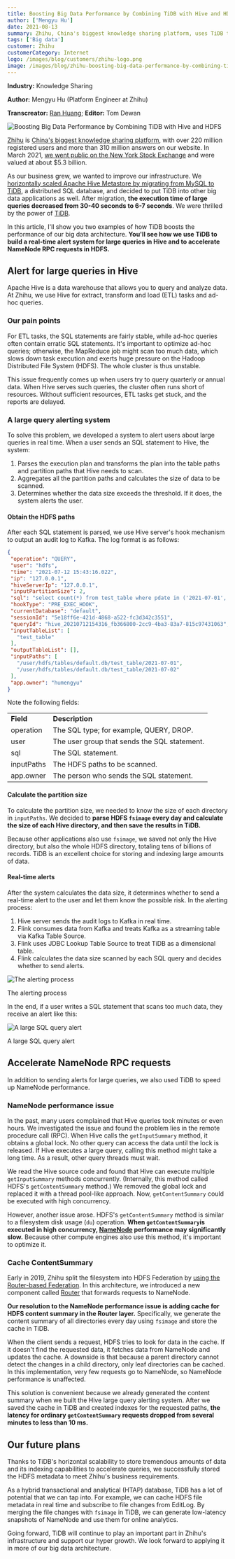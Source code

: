 ```yaml
---
title: Boosting Big Data Performance by Combining TiDB with Hive and HDFS
author: ['Mengyu Hu']
date: 2021-08-13
summary: Zhihu, China's biggest knowledge sharing platform, uses TiDB to complement their big data architecture. TiDB helps them build a large query alert system for Hive and accelerate NameNode RPC requests in HDFS.
tags: ['Big data']
customer: Zhihu
customerCategory: Internet
logo: /images/blog/customers/zhihu-logo.png
image: /images/blog/zhihu-boosting-big-data-performance-by-combining-tidb-with-hive-and-hdfs.png
---
```


**Industry:** Knowledge Sharing

**Author:** Mengyu Hu (Platform Engineer at Zhihu)

**Transcreator:** [Ran Huang](https://github.com/ran-huang); **Editor:** Tom Dewan

![Boosting Big Data Performance by Combining TiDB with Hive and HDFS](media/zhihu-boosting-big-data-performance-by-combining-tidb-with-hive-and-hdfs.png)

[Zhihu](https://en.wikipedia.org/wiki/Zhihu) is [China's biggest knowledge sharing platform](https://walkthechat.com/zhihu-chinas-largest-qa-platform-content-marketers-dream/), with over 220 million registered users and more than 310 million answers on our website. In March 2021, [we went public on the New York Stock Exchange](https://www.reuters.com/article/us-zhihu-ipo-idUSKBN2BI0L6) and were valued at about $5.3 billion.

As our business grew, we wanted to improve our infrastructure. We [horizontally scaled Apache Hive Metastore by migrating from MySQL to TiDB](https://pingcap.com/case-studies/horizontally-scaling-hive-metastore-database-by-migrating-from-mysql-to-tidb), a distributed SQL database, and decided to put TiDB into other big data applications as well. After migration, **the execution time of large queries decreased from 30-40 seconds to 6-7 seconds**. We were thrilled by the power of [TiDB](https://pingcap.com/products/tidb).

In this article, I'll show you two examples of how TiDB boosts the performance of our big data architecture. **You'll see how we use TiDB to build a real-time alert system for large queries in Hive and to accelerate NameNode RPC requests in HDFS.**

## Alert for large queries in Hive

Apache Hive is a data warehouse that allows you to query and analyze data. At Zhihu, we use Hive for extract, transform and load (ETL) tasks and ad-hoc queries.

### Our pain points

For ETL tasks, the SQL statements are fairly stable, while ad-hoc queries often contain erratic SQL statements. It's important to optimize ad-hoc queries; otherwise, the MapReduce job might scan too much data, which slows down task execution and exerts huge pressure on the Hadoop Distributed File System (HDFS). The whole cluster is thus unstable.

This issue frequently comes up when users try to query quarterly or annual data. When Hive serves such queries, the cluster often runs short of resources. Without sufficient resources, ETL tasks get stuck, and the reports are delayed.

### A large query alerting system

To solve this problem, we developed a system to alert users about large queries in real time. When a user sends an SQL statement to Hive, the system:

1. Parses the execution plan and transforms the plan into the table paths and partition paths that Hive needs to scan.
2. Aggregates all the partition paths and calculates the size of data to be scanned.
3. Determines whether the data size exceeds the threshold. If it does, the system alerts the user.

#### Obtain the HDFS paths

After each SQL statement is parsed, we use Hive server's hook mechanism to output an audit log to Kafka. The log format is as follows:

```json
{
 "operation": "QUERY",
 "user": "hdfs",
 "time": "2021-07-12 15:43:16.022",
 "ip": "127.0.0.1",
 "hiveServerIp": "127.0.0.1",
 "inputPartitionSize": 2,
 "sql": "select count(*) from test_table where pdate in ('2021-07-01','2021-07-02')",
 "hookType": "PRE_EXEC_HOOK",
 "currentDatabase": "default",
 "sessionId": "5e18ff6e-421d-4868-a522-fc3d342c3551",
 "queryId": "hive_20210712154316_fb366800-2cc9-4ba3-83a7-815c97431063",
 "inputTableList": [
   "test_table"
 ],
 "outputTableList": [],
 "inputPaths": [
   "/user/hdfs/tables/default.db/test_table/2021-07-01",
   "/user/hdfs/tables/default.db/test_table/2021-07-02"
 ],
 "app.owner": "humengyu"
}
```

Note the following fields:

<table>
  <tr>
   <td><strong>Field</strong>
   </td>
   <td><strong>Description</strong>
   </td>
  </tr>
  <tr>
   <td>operation
   </td>
   <td>The SQL type; for example, QUERY, DROP.
   </td>
  </tr>
  <tr>
   <td>user
   </td>
   <td>The user group that sends the SQL statement.
   </td>
  </tr>
  <tr>
   <td>sql
   </td>
   <td>The SQL statement.
   </td>
  </tr>
  <tr>
   <td>inputPaths
   </td>
   <td>The HDFS paths to be scanned.
   </td>
  </tr>
  <tr>
   <td>app.owner
   </td>
   <td>The person who sends the SQL statement.
   </td>
  </tr>
</table>

#### Calculate the partition size

To calculate the partition size, we needed to know the size of each directory in `inputPaths`. We decided to **parse HDFS `fsimage` every day and calculate the size of each Hive directory, and then save the results in TiDB.**

Because other applications also use `fsimage`, we saved not only the Hive directory, but also the whole HDFS directory, totaling tens of billions of records. TiDB is an excellent choice for storing and indexing large amounts of data.

#### Real-time alerts

After the system calculates the data size, it determines whether to send a real-time alert to the user and let them know the possible risk. In the alerting process:

1. Hive server sends the audit logs to Kafka in real time.
2. Flink consumes data from Kafka and treats Kafka as a streaming table via Kafka Table Source.
3. Flink uses JDBC Lookup Table Source to treat TiDB as a dimensional table.
4. Flink calculates the data size scanned by each SQL query and decides whether to send alerts.

![The alerting process](media/zhihu-the-alerting-process.png)
<div class="caption-center">The alerting process</div>

In the end, if a user writes a SQL statement that scans too much data, they receive an alert like this:

![A large SQL query alert](media/zhihu-a-large-sql-query-alert.png)
<div class="caption-center">A large SQL query alert</div>

## Accelerate NameNode RPC requests

In addition to sending alerts for large queries, we also used TiDB to speed up NameNode performance.

### NameNode performance issue

In the past, many users complained that Hive queries took minutes or even hours. We investigated the issue and found the problem lies in the remote procedure call (RPC). When Hive calls the `getInputSummary` method, it obtains a global lock. No other query can access the data until the lock is released. If Hive executes a large query, calling this method might take a long time. As a result, other query threads must wait.

We read the Hive source code and found that Hive can execute multiple `getInputSummary` methods concurrently. (Internally, this method called HDFS's `getContentSummary` method.) We removed the global lock and replaced it with a thread pool-like approach. Now, `getContentSummary` could be executed with high concurrency.

However, another issue arose. HDFS's `getContentSummary` method is similar to a filesystem disk usage (`du`) operation. **When `getContentSummary`is executed in high concurrency, [NameNode](https://hadoop.apache.org/docs/r1.2.1/hdfs_design.html#NameNode+and+DataNodes) performance may significantly slow.** Because other compute engines also use this method, it's important to optimize it.

### Cache ContentSummary

Early in 2019, Zhihu split the filesystem into HDFS Federation by [using the Router-based Federation](https://hadoop.apache.org/docs/stable/hadoop-project-dist/hadoop-hdfs-rbf/HDFSRouterFederation.html). In this architecture, we introduced a new component called [Router](https://hadoop.apache.org/docs/stable/hadoop-project-dist/hadoop-hdfs-rbf/HDFSRouterFederation.html#Router) that forwards requests to NameNode.

**Our resolution to the NameNode performance issue is adding cache for HDFS content summary in the Router layer.** Specifically, we generate the content summary of all directories every day using `fsimage` and store the cache in TiDB.

When the client sends a request, HDFS tries to look for data in the cache. If it doesn't find the requested data, it fetches data from NameNode and updates the cache. A downside is that because a parent directory cannot detect the changes in a child directory, only leaf directories can be cached. In this implementation, very few requests go to NameNode, so NameNode performance is unaffected.

This solution is convenient because we already generated the content summary when we built the Hive large query alerting system. After we saved the cache in TiDB and created indexes for the requested paths, **the latency for ordinary `getContentSummary` requests dropped from several minutes to less than 10 ms.**

## Our future plans

Thanks to TiDB's horizontal scalability to store tremendous amounts of data and its indexing capabilities to accelerate queries, we successfully stored the HDFS metadata to meet Zhihu's business requirements.

As a hybrid transactional and analytical (HTAP) database, TiDB has a lot of potential that we can tap into. For example, we can cache HDFS file metadata in real time and subscribe to file changes from EditLog. By merging the file changes with `fsimage` in TiDB, we can generate low-latency snapshots of NameNode and use them for online analytics.

Going forward, TiDB will continue to play an important part in Zhihu's infrastructure and support our hyper growth. We look forward to applying it in more of our big data architecture.
